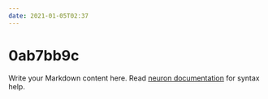 ```yaml
---
date: 2021-01-05T02:37
---
```


# 0ab7bb9c

Write your Markdown content here. Read [neuron documentation](https://neuron.zettel.page/2011404.html) for syntax help.

